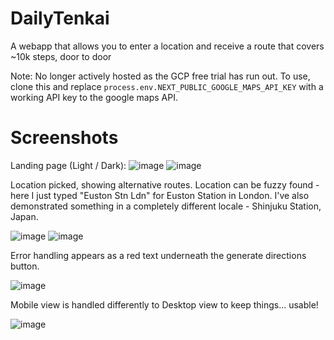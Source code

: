 # DailyTenkai
A webapp that allows you to enter a location and receive a route that covers ~10k steps, door to door

Note: No longer actively hosted as the GCP free trial has run out. To use, clone this and replace ```process.env.NEXT_PUBLIC_GOOGLE_MAPS_API_KEY``` with a working API key to the google maps API.

# Screenshots


Landing page (Light / Dark):
![image](https://github.com/JJB9922/DailyTenkai/assets/105116192/1cb0e172-79b4-45e1-b1ee-b09090659e78)
![image](https://github.com/JJB9922/DailyTenkai/assets/105116192/61513c04-1bd4-4bb5-88ce-c4484355b07d)


Location picked, showing alternative routes. Location can be fuzzy found - here I just typed "Euston Stn Ldn" for Euston Station in London. I've also demonstrated something in a completely different locale - Shinjuku Station, Japan.

![image](https://github.com/JJB9922/DailyTenkai/assets/105116192/46a06f40-0637-492d-968b-89aabf654285)
![image](https://github.com/JJB9922/DailyTenkai/assets/105116192/c3a8fb66-ed2c-4620-89e0-ae71729d7322)


Error handling appears as a red text underneath the generate directions button.

![image](https://github.com/JJB9922/DailyTenkai/assets/105116192/a96edd2e-0c69-428f-a902-0c770617d9f5)


Mobile view is handled differently to Desktop view to keep things... usable!

![image](https://github.com/JJB9922/DailyTenkai/assets/105116192/2c64dc67-d07b-4c4f-b31f-ad9c83a41329)
